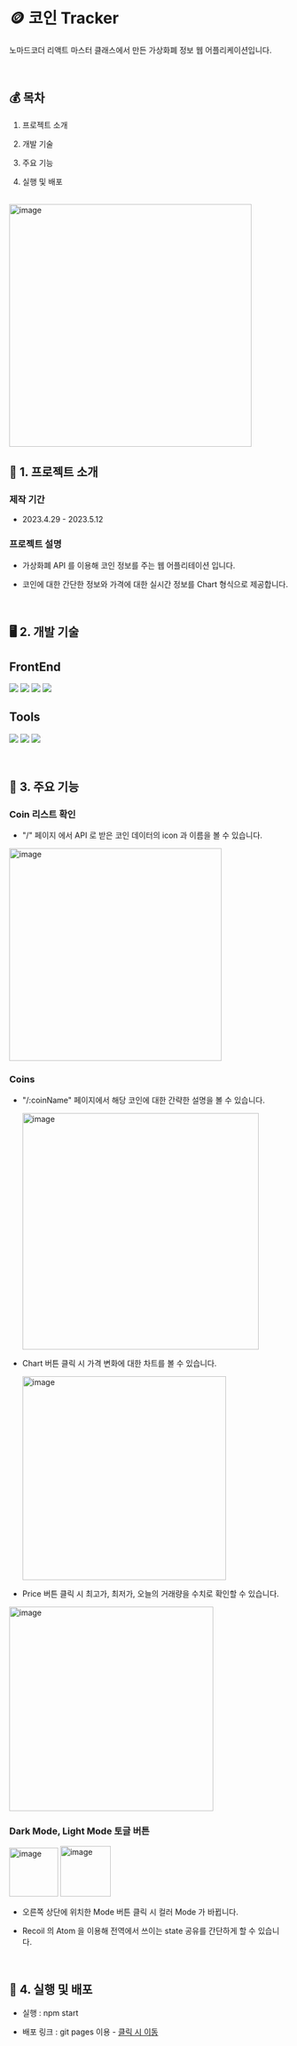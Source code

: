 # 🪙 코인 Tracker 

노마드코더 리액트 마스터 클래스에서 만든 가상화폐 정보 웹 어플리케이션입니다.

<br>


## 💰 목차
 
1. 프로젝트 소개

2. 개발 기술

3. 주요 기능 

4. 실행 및 배포
 
 
<br>

<img width="437" alt="image" src="https://github.com/ddozza54/coin-data-app/assets/100435210/0d808d83-0467-487a-b2d2-324b305616c1">


## 🎢 1. 프로젝트 소개

### 제작 기간

- 2023.4.29 - 2023.5.12

### 프로젝트 설명

- 가상화폐 API 를 이용해 코인 정보를 주는 웹 어플리테이션 입니다. 

- 코인에 대한 간단한 정보와 가격에 대한 실시간 정보를 Chart 형식으로 제공합니다.



<br>


## 🖥️ 2. 개발 기술

## FrontEnd

<img src="https://img.shields.io/badge/React-61DAFB?style=for-the-badge&logo=React&logoColor=white"/> <img src="https://img.shields.io/badge/styledComponents-CC6699?style=for-the-badge&logo=styledComponents&logoColor=white"> <img src="https://img.shields.io/badge/Typescript-3178C6?style=for-the-badge&logo=Typescript&logoColor=white"/> <img src="https://img.shields.io/badge/Recoil-3578E5?style=for-the-badge&logo=Recoil&logoColor=white"/>

## Tools

<img src="https://img.shields.io/badge/GitHub-000000?style=for-the-badge&logo=GitHub&logoColor=white"> <img src="https://img.shields.io/badge/Git-e84d31?style=for-the-badge&logo=Git&logoColor=white"> <img src="https://img.shields.io/badge/VScode-007ACC?style=for-the-badge&logo=VisualStudioCode&logoColor=white">



<br>

## 🪩 3. 주요 기능

### Coin 리스트 확인 

- "/" 페이지 에서 API 로 받은 코인 데이터의 icon 과 이름을 볼 수 있습니다.

 <img width="383" alt="image" src="https://github.com/ddozza54/coin-data-app/assets/100435210/39c83fad-0165-40cd-9d5e-077e2110a109">


### Coins

- "/:coinName" 페이지에서 해당 코인에 대한 간략한 설명을 볼 수 있습니다.

  <img width="426" alt="image" src="https://github.com/ddozza54/coin-data-app/assets/100435210/f29475fd-0f85-45f6-9c4d-18da31e69e4a">

  
- Chart 버튼 클릭 시 가격 변화에 대한 차트를 볼 수 있습니다.

  <img width="367" alt="image" src="https://github.com/ddozza54/coin-data-app/assets/100435210/8cb43871-bd57-487f-9cb3-a8a1636d263e">


- Price 버튼 클릭 시 최고가, 최저가, 오늘의 거래량을 수치로 확인할 수 있습니다.

 <img width="368" alt="image" src="https://github.com/ddozza54/coin-data-app/assets/100435210/73e4e609-4325-4321-bfa0-e769af63b740">


### Dark Mode, Light Mode 토글 버튼

<img width="88" alt="image" src="https://github.com/ddozza54/coin-data-app/assets/100435210/e3b95f1f-947d-4aa8-96a4-696a3dc52a0a"> <img width="91" alt="image" src="https://github.com/ddozza54/coin-data-app/assets/100435210/5251a5fa-4a43-4aa2-975b-17f71a720e1a">


- 오른쪽 상단에 위치한 Mode 버튼 클릭 시 컬러 Mode 가 바뀝니다.

- Recoil 의 Atom 을 이용해 전역에서 쓰이는 state 공유를 간단하게 할 수 있습니다. 



  
<br>

## 🔨 4. 실행 및 배포

- 실행 : npm start

- 배포 링크 : git pages 이용 - [ 클릭 시 이동 ](https://ddozza54.github.io/coin-data-app/)


